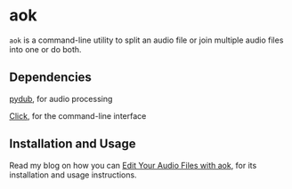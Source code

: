 # aok

`aok` is a command-line utility to split an audio file or join multiple audio files into one or do both.

## Dependencies

[pydub](https://github.com/jiaaro/pydub), for audio processing

[Click](https://click.palletsprojects.com/en/7.x/), for the command-line interface

## Installation and Usage

Read my blog on how you can [Edit Your Audio Files with aok](https://dhruvpjoshi.github.io/2019/11/24/edit-your-audio-files-with-aok/), for its installation and usage instructions.
